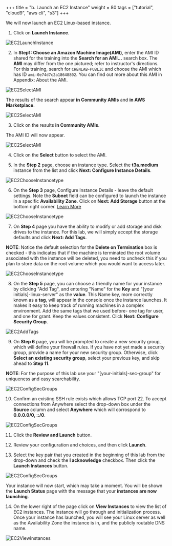 +++
title = "b. Launch an EC2 Instance"
weight = 80
tags = ["tutorial", "cloud9", "aws cli", "s3"]
+++

We will now launch an EC2 Linux-based instance.

1.	Click on **Launch Instance**.

![EC2LaunchInstance](/images/hpc-aws-parallelcluster-workshop/EC2LaunchInstance.png)

2.	In **Step1: Choose an Amazon Machine Image(AMI)**, enter the AMI ID shared for the training into the **Search for an AMI...** search box. The **AMI** may differ from the one pictured; refer to instructor's directions.  
For this training, search for `CHENLAB-PUBLIC` and choose the AMI which has ID `ami-0e74d7c2a18648802`. You can find out more about this AMI in Appendix: About the AMI. 

![EC2SelectAMI](/images/hpc-aws-parallelcluster-workshop/EC2SearchAMI.png)

The results of the search appear  **in Community AMIs** and **in AWS Marketplace**.

![EC2SelectAMI](/images/hpc-aws-parallelcluster-workshop/EC2SearchAMIResult.png)


3.	Click on the results **in Community AMIs**.

The AMI ID will now appear.

![EC2SelectAMI](/images/hpc-aws-parallelcluster-workshop/EC2SearchAMISharedWithMe.png)

4.	Click on the **Select** button to select the AMI.

5.	In the **Step 2** page, choose an instance type. Select the **t3a.medium** instance from the list and click **Next: Configure Instance Details**.

![EC2ChooseInstancetype](/images/hpc-aws-parallelcluster-workshop/EC2ChooseInstanceType.png)

6.	On the **Step 3** page, Configure Instance Details - leave the default settings. Note the **Subnet** field can be configured to launch the instance in a specific **Availability Zone**. Click on **Next: Add Storage** button at the bottom right corner. [Learn More](https://docs.aws.amazon.com/AWSEC2/latest/UserGuide/configuring-instance-metadata-service.html)

![EC2ChooseInstancetype](/images/hpc-aws-parallelcluster-workshop/EC2StepConfigureInstance.png)


7.	On **Step 4** page you have the ability to modify or add storage and disk drives to the instance. For this lab, we will simply accept the storage defaults and click **Next: Add Tags**.

**NOTE**: Notice the default selection for the **Delete on Termination** box is checked - this indicates that if the machine is terminated the root volume associated with the instance will be deleted, you need to uncheck this if you plan to store data on the root volume which you would want to access later.

![EC2ChooseInstancetype](/images/hpc-aws-parallelcluster-workshop/EC2AddStorage1.png)


8.	On the **Step 5** page, you can choose a friendly name for your instance by clicking "Add Tag", and entering "Name" for the **Key** and "[your initials]-linux-server" as the **value**. This Name key, more correctly known as a **tag**, will appear in the console once the instance launches. It makes it easy to keep track of running machines in a complex environment. Add the same tags that we used before- one tag for user, and one for grant. Keep the values consistent. Click **Next: Configure Security Group**.

![EC2AddTags](/images/hpc-aws-parallelcluster-workshop/EC2AddTags.png)

9.	On **Step 6** page, you will be prompted to create a new security group, which will define your firewall rules. If you have not yet made a security group, provide a name for your new security group. Otherwise, click **Select an existing security group**, select your previous key, and skip ahead to **Step 11**.

**NOTE**: For the purpose of this lab use your "[your-initials]-sec-group" for uniqueness and easy searchability.

![EC2ConfigSecGroups](/images/hpc-aws-parallelcluster-workshop/EC2ConfigSecGroups-2.png)

10.	Confirm an existing SSH rule exists which allows TCP port 22. To accept connections from Anywhere select the drop-down box under the **Source** column and select **Anywhere** which will corrospond to **0.0.0.0/0, ::/0**.


![EC2ConfigSecGroups](/images/hpc-aws-parallelcluster-workshop/EC2ConfigureSecGroupInbound.png)

11.	Click the **Review and Launch** button.

12.	Review your configuration and choices, and then click **Launch**.

13.	Select the key pair that you created in the beginning of this lab from the drop-down and check the **I acknowledge** checkbox. Then click the **Launch Instances** button.

![EC2ConfigSecGroups](/images/hpc-aws-parallelcluster-workshop/EC2SelectKeypair-2.png)


Your instance will now start, which may take a moment. You will be shown the **Launch Status** page with the message that your **instances are now launching**.


14.	On the lower right of the page click on **View Instances** to view the list of EC2 instances.  The instance will go through and initialization process. Once your instance has launched, you will see your Linux server as well as the Availability Zone the instance is in, and the publicly routable DNS name.

![EC2ViewInstances](/images/hpc-aws-parallelcluster-workshop/EC2ViewInstances-2.png)

